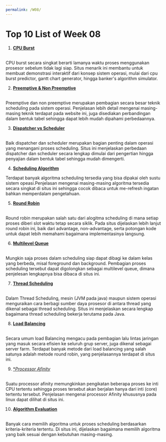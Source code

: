 ```yaml
---
permalink: /W08/
---
```


# Top 10 List of Week 08
1. [**CPU Burst**](http://cpuburst.com/)
<br>
CPU burst secara singkat berarti lamanya waktu proses menggunakan prosesor sebelum tidak lagi siap. Situs menarik ini membantu untuk membuat demonstrasi interaktif dari konsep sistem operasi, mulai dari cpu burst predictor, gantt chart generator, hingga banker's algorithm simulator.

2. [**Preemptive & Non Preemptive**](https://www.tutorialspoint.com/preemptive-and-non-preemptive-scheduling)
<br>
Preemptive dan non preemptive merupakan pembagian secara besar teknik scheduling pada sistem operasi. Penjelasan lebih detail mengenai masing-masing teknik terdapat pada website ini, juga disediakan perbandingan dalam bentuk tabel sehingga dapat lebih mudah dipahami perbedaannya.

3. [**Dispatcher vs Scheduler**](https://www.geeksforgeeks.org/difference-between-dispatcher-and-scheduler/)
<br>
Baik dispatcher dan scheduler merupakan bagian penting dalam operasi yang menangani proses scheduling. Situs ini menjelaskan perbedaan dispatcher dan scheduler secara lengkap dimulai dari pengertian hingga penyajian dalam bentuk tabel sehingga mudah dimengerti.

4. [**Scheduling Algorithm**](https://www.javatpoint.com/os-scheduling-algorithms)
<H>
Terdapat banyak algoritma scheduling tersedia yang bisa dipakai oleh sustu sistem opeasi.Penjelasan mengenai masing-masing algoritma tersedia secara singkat di situs ini sehingga cocok dibaca untuk me-refresh ingatan bahkan memperdalam pengetahuan.

5. [**Round Robin**](https://www.geeksforgeeks.org/program-round-robin-scheduling-set-1/)
<br>
Round robin merupakan salah satu dari alogitma scheduling di mana setiap proses diberi slot waktu tetap secara siklik. Pada situs dijelaskan lebih lanjut round robin ini, baik dari advantage, non-advantage, serta potongan kode untuk dapat lebih memahami bagaimana implementasinya langsung.

6. [**Multilevel Queue**](https://www.geeksforgeeks.org/multilevel-queue-mlq-cpu-scheduling/)
<br>
Mungkin saja proses dalam scheduling siap dapat dibagi ke dalam kelas yang berbeda, misal foreground dan background. Pembagian proses scheduling tersebut dapat digolongkan sebagai multilevel queue, dimana penjelesan lengkapnya bisa dibaca di situs ini.

7. [**Thread Scheduling**](https://www.infoworld.com/article/2071214/java-101--understanding-java-threads--part-3--thread-scheduling-and-wait-notify.html)
<br>
Dalam Thread Scheduling, mesin (JVM pada java) maupun sistem operasi menguraikan cara berbagi sumber daya prosesor di antara thread yang dikenal sebagai thread scheduling. Situs ini menjelaskan secara lengkap bagaimana thread scheduling bekerja terutama pada Java.

8. [**Load Balancing**](https://www.nginx.com/resources/glossary/load-balancing/)
<br>
Secara umum load Balancing mengacu pada pembagian lalu lintas jaringan yang masuk secara efisien ke seluruh grup server, juga dikenal sebagai server farm. Terdapat banyak metode dari load balancing yang salah satunya adalah metode round robin, yang penjelasannya terdapat di situs ini.

9. [**Processor Afinity*](https://community.mellanox.com/s/article/what-is-cpu-affinity-x)
<br>
Suatu processor afinity memungkinkan pengikatan beberapa proses ke inti CPU tertentu sehingga proses tersebut akan berjalan hanya dari inti (core) tertentu tersebut. Penjelasan mengenai processor Afinity khususnya pada linux dapat dilihat di situs ini.

10. [**Algorithm Evaluation**](https://padakuu.com/article/140-algorithm-evaluation)
<br>
Banyak cara memilih algoritma untuk proses scheduling berdasarkan kriteria-kriteria tertentu. Di situs ini, dijelaskan bagaimana memilih algoritma yang baik sesuai dengan kebutuhan masing-masing.
